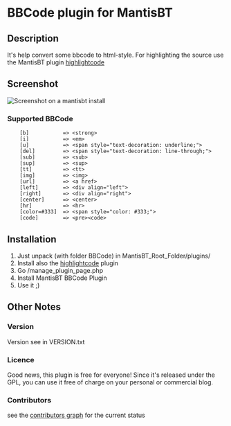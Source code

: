 # BBCode plugin for MantisBT

## Description
It's help convert some bbcode to html-style.
For highlighting the source use the MantisBT plugin [highlightcode](https://github.com/mantisbt-plugins/highlightcode)

## Screenshot
![Screenshot on a mantisbt install](https://raw.github.com/bueltge/bbcode/master/screenshot-1.png)

### Supported BBCode
```
	[b]           => <strong>
	[i]           => <em>
	[u]           => <span style="text-decoration: underline;">
	[del]         => <span style="text-decoration: line-through;">
	[sub]         => <sub>
	[sup]         => <sup>
	[tt]          => <tt>
	[img]         => <img>
	[url]         => <a href>
	[left]        => <div align="left">
	[right]       => <div align="right">
	[center]      => <center>
	[hr]          => <hr>
	[color=#333]  => <span style="color: #333;">
	[code]        => <pre><code>
```

## Installation
 1. Just unpack (with folder BBCode) in MantisBT_Root_Folder/plugins/
 2. Install also the [highlightcode](https://github.com/mantisbt-plugins/highlightcode) plugin
 3. Go /manage_plugin_page.php
 4. Install MantisBT BBCode Plugin
 5. Use it ;)

## Other Notes
### Version
Version see in VERSION.txt

### Licence
Good news, this plugin is free for everyone! Since it's released under the GPL, you can use it free of charge on your personal or commercial blog.

### Contributors
see the [contributors graph](https://github.com/mantisbt-plugins/bbcode/graphs/contributors) for the current status